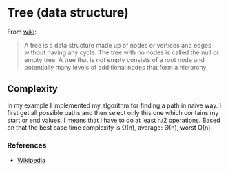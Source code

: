 # Tree (data structure)

From [wiki](https://en.wikipedia.org/wiki/Tree_(data_structure)):

> A tree is a data structure made up of nodes or vertices and edges without having any cycle. The tree with no nodes is called the null or empty tree. A tree that is not empty consists of a root node and potentially many levels of additional nodes that form a hierarchy.

## Complexity

In my example I implemented my algorithm for finding a path in naive way. I first get all possible
paths and then select only this one which contains my start or end values. I means that I have to do
at least n/2 operations. Based on that the best case time complexity is Ω(n), average: Θ(n), worst
O(n).

### References

* [Wikipedia](https://en.wikipedia.org/wiki/Tree_(data_structure))
